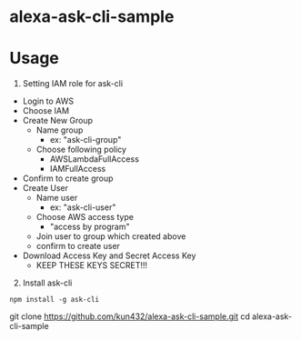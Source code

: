 # alexa-ask-cli-sample

# Usage

1. Setting IAM role for ask-cli

  - Login to AWS
  - Choose IAM
  - Create New Group
    - Name group
      - ex: "ask-cli-group"
    - Choose following policy
      - AWSLambdaFullAccess
      - IAMFullAccess
  - Confirm to create group
  - Create User
    - Name user
      - ex: "ask-cli-user"
    - Choose AWS access type
      - "access by program"
    - Join user to group which created above
    - confirm to create user
  - Download Access Key and Secret Access Key
    - KEEP THESE KEYS SECRET!!!

2. Install ask-cli

```
npm install -g ask-cli
```

git clone https://github.com/kun432/alexa-ask-cli-sample.git
cd alexa-ask-cli-sample
